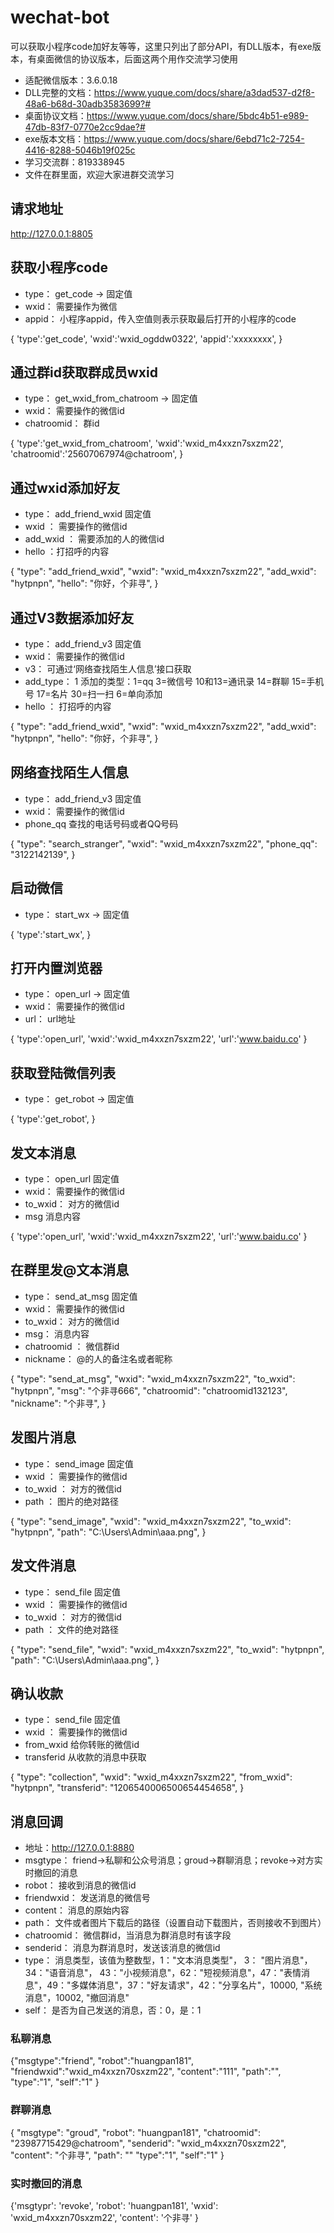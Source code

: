 # wechat-bot
可以获取小程序code加好友等等，这里只列出了部分API，有DLL版本，有exe版本，有桌面微信的协议版本，后面这两个用作交流学习使用
+ 适配微信版本：3.6.0.18
+ DLL完整的文档：https://www.yuque.com/docs/share/a3dad537-d2f8-48a6-b68d-30adb3583699?# 
+ 桌面协议文档：https://www.yuque.com/docs/share/5bdc4b51-e989-47db-83f7-0770e2cc9dae?#
+ exe版本文档：https://www.yuque.com/docs/share/6ebd71c2-7254-4416-8288-5046b19f025c
+ 学习交流群：819338945
+ 文件在群里面，欢迎大家进群交流学习
## 请求地址
http://127.0.0.1:8805
## 获取小程序code

+ type：		get_code	  →  固定值
+ wxid：	需要操作为微信
+ appid：	小程序appid，传入空值则表示获取最后打开的小程序的code

{
'type':'get_code',
'wxid':'wxid_ogddw0322',
'appid':'xxxxxxxx',
}
## 通过群id获取群成员wxid
+ type：	get_wxid_from_chatroom	  →  固定值
+ wxid：    需要操作的微信id
+ chatroomid：	 群id

{
'type':'get_wxid_from_chatroom',
'wxid':'wxid_m4xxzn7sxzm22',
'chatroomid':'25607067974@chatroom',
}
## 通过wxid添加好友
+ type：	add_friend_wxid	固定值
+ wxid	：	需要操作的微信id
+ add_wxid	：	需要添加的人的微信id
+ hello	：打招呼的内容

{
    "type": "add_friend_wxid",
    "wxid": "wxid_m4xxzn7sxzm22",
    "add_wxid": "hytpnpn",
    "hello": "你好，个非寻",
}
## 通过V3数据添加好友
+ type：	add_friend_v3	固定值
+ wxid：		需要操作的微信id
+ v3：		可通过‘网络查找陌生人信息’接口获取
+ add_type：	1	添加的类型：1=qq 3=微信号  10和13=通讯录  14=群聊  15=手机号  17=名片  30=扫一扫 6=单向添加
+ hello	：	打招呼的内容

{
    "type": "add_friend_wxid",
    "wxid": "wxid_m4xxzn7sxzm22",
    "add_wxid": "hytpnpn",
    "hello": "你好，个非寻",
}
## 网络查找陌生人信息
+ type：	add_friend_v3	固定值
+ wxid：		需要操作的微信id
+ phone_qq		查找的电话号码或者QQ号码

{
    "type": "search_stranger",
    "wxid": "wxid_m4xxzn7sxzm22",
    "phone_qq": "3122142139",
}
## 启动微信
+ type：	start_wx	  →  固定值

{
'type':'start_wx',
}
## 打开内置浏览器
+ type：	open_url	  →  固定值
+ wxid：    需要操作的微信id
+ url：	 url地址

{
'type':'open_url',
'wxid':'wxid_m4xxzn7sxzm22',
'url':'www.baidu.co'
}
## 获取登陆微信列表
+ type：	get_robot	  →  固定值

{
'type':'get_robot',
}
## 发文本消息
+ type：	open_url	固定值
+ wxid：		需要操作的微信id
+ to_wxid：		对方的微信id
+ msg		消息内容

{
'type':'open_url',
'wxid':'wxid_m4xxzn7sxzm22',
'url':'www.baidu.co'
}
## 在群里发@文本消息
+ type：	send_at_msg	固定值
+ wxid：		需要操作的微信id
+ to_wxid：		对方的微信id
+ msg：		消息内容
+ chatroomid	：	微信群id
+ nickname：		@的人的备注名或者昵称

{
    "type": "send_at_msg",
    "wxid": "wxid_m4xxzn7sxzm22",
    "to_wxid": "hytpnpn",
    "msg": "个非寻666",
    "chatroomid": "chatroomid132123",
    "nickname": "个非寻",
}
## 发图片消息
+ type：	send_image	固定值
+ wxid	：	需要操作的微信id
+ to_wxid	：	对方的微信id
+ path	：	图片的绝对路径

{
    "type": "send_image",
    "wxid": "wxid_m4xxzn7sxzm22",
    "to_wxid": "hytpnpn",
    "path": "C:\Users\Admin\aaa.png",
}
## 发文件消息
+ type：	send_file	固定值
+ wxid	：	需要操作的微信id
+ to_wxid	：	对方的微信id
+ path	：	文件的绝对路径

{
    "type": "send_file",
    "wxid": "wxid_m4xxzn7sxzm22",
    "to_wxid": "hytpnpn",
    "path": "C:\Users\Admin\aaa.png",
}
## 确认收款
+ type：	send_file	固定值
+ wxid	：	需要操作的微信id
+ from_wxid		给你转账的微信id
+ transferid		从收款的消息中获取

{
    "type": "collection",
    "wxid": "wxid_m4xxzn7sxzm22",
    "from_wxid": "hytpnpn",
    "transferid": "1206540006500654454658",
}
## 消息回调
+ 地址：http://127.0.0.1:8880
+ msgtype：	friend→私聊和公众号消息；groud→群聊消息；revoke→对方实时撤回的消息
+ robot：	接收到消息的微信id
+ friendwxid：	发送消息的微信号
+ content：	消息的原始内容
+ path：	文件或者图片下载后的路径（设置自动下载图片，否则接收不到图片）
+ chatroomid：	微信群id，当消息为群消息时有该字段
+ senderid：	消息为群消息时，发送该消息的微信id
+ type：	消息类型，该值为整数型，1："文本消息类型"， 3： "图片消息"，34："语音消息"， 43："小视频消息"，62："短视频消息"，47："表情消息"，49："多媒体消息"，37："好友请求"，42："分享名片"，10000, "系统消息"，10002, "撤回消息"
+ self：	是否为自己发送的消息，否：0，是：1

### 私聊消息
{"msgtype":"friend",
 "robot":"huangpan181",
 "friendwxid":"wxid_m4xxzn70sxzm22",
 "content":"111",
 "path":"",
 "type":"1",
 "self":"1"
}
### 群聊消息
{
  "msgtype": "groud",
  "robot": "huangpan181",
  "chatroomid": "23987715429@chatroom",
  "senderid": "wxid_m4xxzn70sxzm22",
  "content": "个非寻",
  "path": ""
  "type":"1",
  "self":"1"
}
### 实时撤回的消息
{'msgtypr': 'revoke', 
 'robot': 'huangpan181', 
 'wxid': 'wxid_m4xxzn70sxzm22', 
 'content': '个非寻'
}
